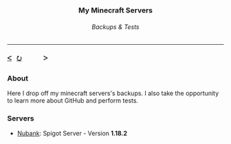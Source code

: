 <h3 align="center">My Minecraft Servers</h3>
<h6 align="center">Backups & Tests</h6>

---

#### <a href="https://github.com/orgs/free-workspace/repositories">ᐸ</a>   <a href="https://github.com/free-workspace/MinecraftServers">⭮</a>   ㅤㅤㅤᐳ

### About
Here I drop off my minecraft servers's backups. I also take the opportunity to learn more about GitHub and perform tests.

### Servers
- <a href="https://github.com/free-workspace/MinecraftServers/tree/main/Nubank%20(1.18.2)">Nubank</a>: Spigot Server - Version <b>1.18.2</b>
